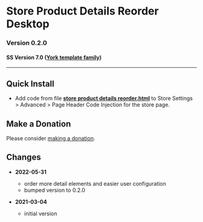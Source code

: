 # Store Product Details Reorder Desktop

### Version 0.2.0

#### SS Version 7.0 ([York template family][1])

---

## Quick Install

* Add code from file
  **[store product details reorder.html](store%20product%20details%20reorder.html#L1)**
  to Store Settings > Advanced > Page Header Code Injection for the store page.

## Make a Donation

Please consider [making a donation][2].

## Changes

* **2022-05-31**

  * order more detail elements and easier user configuration
  * bumped version to 0.2.0
  
* **2021-03-04**

  * initial version

[1]: https://support.squarespace.com/hc/en-us/articles/218211197-York-template-family
[2]: https://github.com/tomsWebConsulting/twcsl#make-a-donation
